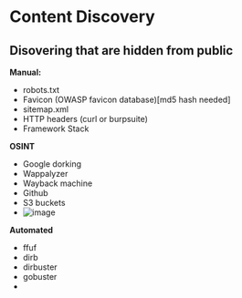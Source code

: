 # Content Discovery
## Disovering that are hidden from public

**Manual:**
- robots.txt
- Favicon (OWASP favicon database)[md5 hash needed]
- sitemap.xml
- HTTP headers (curl or burpsuite)
- Framework Stack

**OSINT**
- Google dorking
- Wappalyzer
- Wayback machine
- Github
- S3 buckets
- ![image](https://github.com/user-attachments/assets/a9bdf231-71af-4153-85d2-72b559b73a7b)


**Automated**
- ffuf
- dirb
- dirbuster
- gobuster
- 
